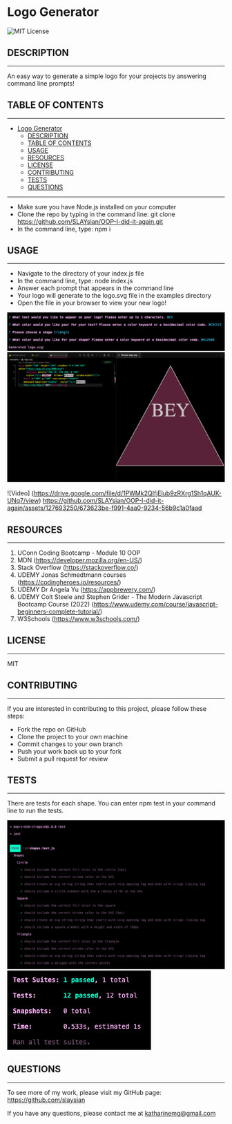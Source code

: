 # Logo Generator
  
  ![MIT License](https://img.shields.io/badge/License-MIT-yellow.svg)

  ## DESCRIPTION
---
  An easy way to generate a simple logo for your projects by answering command line prompts!
  
  ## TABLE OF CONTENTS
---
- [Logo Generator](#logo-generator)
  - [DESCRIPTION](#description)
  - [TABLE OF CONTENTS](#table-of-contents)
  - [USAGE](#usage)
  - [RESOURCES](#resources)
  - [LICENSE](#license)
  - [CONTRIBUTING](#contributing)
  - [TESTS](#tests)
  - [QUESTIONS](#questions)
---
    
  - Make sure you have Node.js installed on your computer
  - Clone the repo by typing in the command line: git clone https://github.com/SLAYsian/OOP-I-did-it-again.git
  - In the command line, type: npm i

  
  ## USAGE
---
  - Navigate to the directory of your index.js file
  - In the command line, type: node index.js
  - Answer each prompt that appears in the command line
  - Your logo will generate to the logo.svg file in the examples directory
  - Open the file in your browser to view your new logo!

![CLI](./images/cli.png)
![Logo](./images/generated-logo.png)

![Video] (https://drive.google.com/file/d/1PWMk2QIfjElub9zRXrg1Sh1qAUK-UNq7/view)
https://github.com/SLAYsian/OOP-I-did-it-again/assets/127693250/673623be-f991-4aa0-9234-56b9c1a0faad



  ## RESOURCES
---
1. UConn Coding Bootcamp - Module 10 OOP
2. MDN (https://developer.mozilla.org/en-US/)
3. Stack Overflow (https://stackoverflow.co/)
4. UDEMY Jonas Schmedtmann courses (https://codingheroes.io/resources/)
5. UDEMY Dr Angela Yu (https://appbrewery.com/)
6. UDEMY Colt Steele and Stephen Grider - The Modern Javascript Bootcamp Course (2022) (https://www.udemy.com/course/javascript-beginners-complete-tutorial/)
7. W3Schools (https://www.w3schools.com/)

  ## LICENSE
---
  MIT

  ## CONTRIBUTING
---
  If you are interested in contributing to this project, please follow these steps:
  - Fork the repo on GitHub
  - Clone the project to your own machine
  - Commit changes to your own branch
  - Push your work back up to your fork
  - Submit a pull request for review


  ## TESTS
---
  There are tests for each shape. You can enter npm test in your command line to run the tests.

![Test Image](./images/test.png)
![Test Image](./images/test2.png)


  ## QUESTIONS
---
  To see more of my work, please visit my GitHub page: https://github.com/slaysian

  If you have any questions, please contact me at katharinemg@gmail.com
